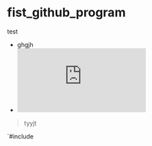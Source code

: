 # fist_github_program
test
* ghgjh
* ![123](http:google.com)

> tyyjt

`#include

<!--stackedit_data:
eyJoaXN0b3J5IjpbLTI5NTYyNDkwM119
-->